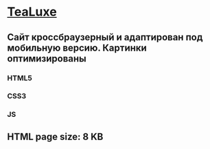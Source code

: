 #   [TeaLuxe](https://angelkrylova.github.io/TeaLuxe/)

## Сайт кроссбраузерный и адаптирован под мобильную версию. Картинки оптимизированы
### HTML5
### CSS3
### JS

## HTML page size: 8 KB
